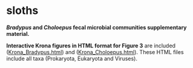 # sloths
**_Bradypus_ and _Choloepus_ fecal microbial communities supplementary material.**

**Interactive Krona figures in HTML format for Figure 3** are included ([Krona_Bradypus.html](https://github.com/pchaverri/sloths/blob/main/Krona_Bradypus.html)) and ([Krona_Choloepus.html](https://github.com/pchaverri/sloths/blob/main/Krona_Choloepus.html)). These HTML files include all taxa (Prokaryota, Eukaryota and Viruses).
